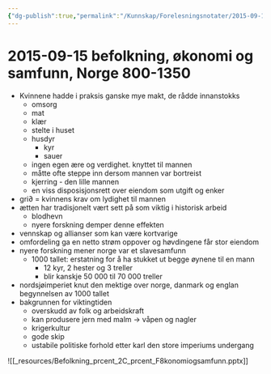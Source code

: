 ```yaml
---
{"dg-publish":true,"permalink":"/Kunnskap/Forelesningsnotater/2015-09-15 befolkning, økonomi og samfunn, Norge 800-1350/","tags":["hi110","forelesning"]}
---
```



# 2015-09-15 befolkning, økonomi og samfunn, Norge 800-1350
* Kvinnene hadde i praksis ganske mye makt, de rådde innanstokks
	* omsorg
	* mat
	* klær
	* stelte i huset
	* husdyr
		* kyr
		* sauer
	* ingen egen ære og verdighet. knyttet til mannen
	* måtte ofte steppe inn dersom mannen var bortreist
	* kjerring - den lille mannen
	* en viss disposisjonsrett over eiendom som utgift og enker
* gri∂ = kvinnens krav om lydighet til mannen
* ætten har tradisjonelt vært sett på som viktig i historisk arbeid
	* blodhevn
	* nyere forskning demper denne effekten
* vennskap og allianser som kan være kortvarige
* omfordeling ga en netto strøm oppover og høvdingene får stor eiendom
* nyere forskning mener norge var et slavesamfunn
	* 1000 tallet: erstatning for å ha stukket ut begge øynene til en mann
		* 12 kyr, 2 hester og 3 treller
		* blir kanskje 50 000 til 70 000 treller
* nordsjøimperiet knut den mektige over norge, danmark og englan begynnelsen av 1000 tallet
* bakgrunnen for viktingtiden
	* overskudd av folk og arbeidskraft
	* kan produsere jern med malm -> våpen og nagler
	* krigerkultur
	* gode skip
	* ustabile politiske forhold etter karl den store imperiums undergang
	

![[_resources/Befolkning_prcent_2C_prcent_F8konomiogsamfunn.pptx]]
